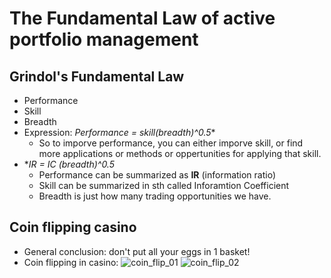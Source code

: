 # The Fundamental Law of active portfolio management
## Grindol's Fundamental Law
- Performance
- Skill
- Breadth
- Expression: **Performance = skill*(breadth)^0.5**
    - So to imporve performance, you can either imporve skill, or find more applications or methods or oppertunities for applying that skill.
- **IR = IC *(breadth)^0.5**
    - Performance can be summarized as **IR** (information ratio)
    - Skill can be summarized in sth called Inforamtion Coefficient
    - Breadth is just how many trading opportunities we have.

## Coin flipping casino
- General conclusion: don't put all your eggs in 1 basket!
- Coin flipping in casino:
![coin_flip_01]()
![coin_flip_02]()